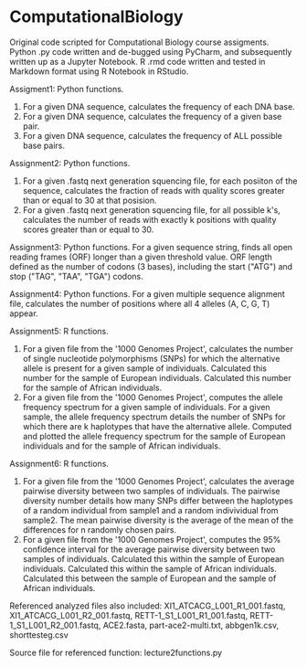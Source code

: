 # ComputationalBiology
Original code scripted for Computational Biology course assigments. 
Python .py code written and de-bugged using PyCharm, and subsequently written up as a Jupyter Notebook.
R .rmd code written and tested in Markdown format using R Notebook in RStudio.

Assigment1:
Python functions.
1) For a given DNA sequence, calculates the frequency of each DNA base.
2) For a given DNA sequence, calculates the frequency of a given base pair.
3) For a given DNA sequence, calculates the frequency of ALL possible base pairs.

Assignment2:
Python functions.
1) For a given .fastq next generation squencing file, for each posiiton of the sequence, calculates the fraction of reads with quality scores greater than or equal to 30 at that posision.
2) For a given .fastq next generation squencing file, for all possible k's, calculates the number of reads with exactly k positions with quality scores greater than or equal to 30.

Assignment3:
Python functions.
For a given sequence string, finds all open reading frames (ORF) longer than a given threshold value.
ORF length defined as the number of codons (3 bases), including the start ("ATG") and stop ("TAG", "TAA", "TGA") codons.

Assignment4:
Python functions.
For a given multiple sequence alignment file, calculates the number of positions where all 4 alleles (A, C, G, T) appear.

Assignment5:
R functions.
1) For a given file from the '1000 Genomes Project', calculates the number of single nucleotide polymorphisms (SNPs) for which the alternative allele is present for a given sample of individuals.
Calculated this number for the sample of European individuals.
Calculated this number for the sample of African individuals.
2) For a given file from the '1000 Genomes Project', computes the allele frequency spectrum for a given sample of individuals.
For a given sample, the allele frequency spectrum details the number of SNPs for which there are k haplotypes that have the alternative allele.
Computed and plotted the allele frequency spectrum for the sample of European individuals and for the sample of African individuals.

Assignment6:
R functions.
1) For a given file from the '1000 Genomes Project', calculates the average pairwise diversity between two samples of individuals.
The pairwise diversity number details how many SNPs differ between the haplotypes of a random individual from sample1 and a random indivividual from sample2.
The mean pairwise diversity is the average of the mean of the differences for n randomly chosen pairs.
2) For a given file from the '1000 Genomes Project', computes the 95% confidence interval for the average pairwise diversity between two samples of individuals.
Calculated this within the sample of European individuals.
Calculated this within the sample of African individuals.
Calculated this between the sample of European and the sample of African individuals.

Referenced analyzed files also included:
XI1_ATCACG_L001_R1_001.fastq,
XI1_ATCACG_L001_R2_001.fastq,
RETT-1_S1_L001_R1_001.fastq,
RETT-1_S1_L001_R2_001.fastq,
ACE2.fasta,
part-ace2-multi.txt,
abbgen1k.csv,
shorttesteg.csv

Source file for referenced function:
lecture2functions.py
